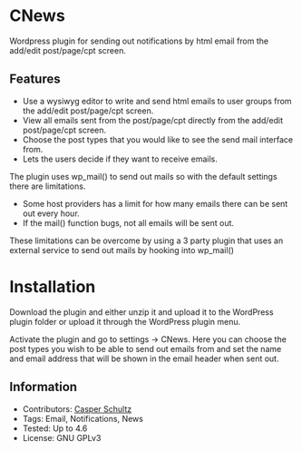 # CNews

Wordpress plugin for sending out notifications by html email from the add/edit post/page/cpt screen.

## Features

- Use a wysiwyg editor to write and send html emails to user groups from the add/edit post/page/cpt screen.
- View all emails sent from the post/page/cpt directly from the add/edit post/page/cpt screen.
- Choose the post types that you would like to see the send mail interface from.
- Lets the users decide if they want to receive emails.

The plugin uses wp_mail() to send out mails so with the default settings there are limitations.

- Some host providers has a limit for how many emails there can be sent out every hour.
- If the mail() function bugs, not all emails will be sent out.

These limitations can be overcome by using a 3 party plugin that uses an external service to send out mails by hooking into wp_mail()

# Installation

Download the plugin and either unzip it and upload it to the WordPress plugin folder or upload it through the WordPress plugin menu.

Activate the plugin and go to settings -> CNews. Here you can choose the post types you wish to be able to send out emails from and set the name and email address that will be shown in the email header when sent out.

## Information

- Contributors: [Casper Schultz](https://www.casperschultz.dk)
- Tags: Email, Notifications, News
- Tested: Up to 4.6
- License: GNU GPLv3




